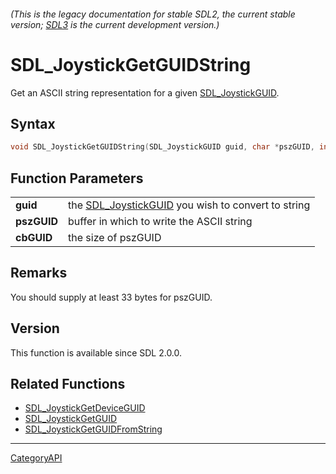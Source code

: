 ###### (This is the legacy documentation for stable SDL2, the current stable version; [SDL3](https://wiki.libsdl.org/SDL3/) is the current development version.)
# SDL_JoystickGetGUIDString

Get an ASCII string representation for a given [SDL_JoystickGUID](SDL_JoystickGUID).

## Syntax

```c
void SDL_JoystickGetGUIDString(SDL_JoystickGUID guid, char *pszGUID, int cbGUID);

```

## Function Parameters

|                 |                                                                        |
| --------------- | ---------------------------------------------------------------------- |
| **guid**        | the [SDL_JoystickGUID](SDL_JoystickGUID) you wish to convert to string |
| **pszGUID**     | buffer in which to write the ASCII string                              |
| **cbGUID**      | the size of pszGUID                                                    |

## Remarks

You should supply at least 33 bytes for pszGUID.

## Version

This function is available since SDL 2.0.0.

## Related Functions

* [SDL_JoystickGetDeviceGUID](SDL_JoystickGetDeviceGUID)
* [SDL_JoystickGetGUID](SDL_JoystickGetGUID)
* [SDL_JoystickGetGUIDFromString](SDL_JoystickGetGUIDFromString)

----
[CategoryAPI](CategoryAPI)

